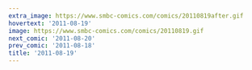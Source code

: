 ```yaml
---
extra_image: https://www.smbc-comics.com/comics/20110819after.gif
hovertext: '2011-08-19'
image: https://www.smbc-comics.com/comics/20110819.gif
next_comic: '2011-08-20'
prev_comic: '2011-08-18'
title: '2011-08-19'
---
```


